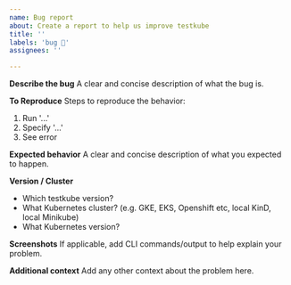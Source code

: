 ```yaml
---
name: Bug report
about: Create a report to help us improve testkube
title: ''
labels: 'bug 🐛'
assignees: ''

---
```


**Describe the bug**
A clear and concise description of what the bug is.

**To Reproduce**
Steps to reproduce the behavior:
1. Run '...'
2. Specify '...'
3. See error

**Expected behavior**
A clear and concise description of what you expected to happen.

**Version / Cluster**
- Which testkube version? 
- What Kubernetes cluster? (e.g. GKE, EKS, Openshift etc, local KinD, local Minikube)
- What Kubernetes version?

**Screenshots**
If applicable, add CLI commands/output to help explain your problem.
 
**Additional context**
Add any other context about the problem here.
